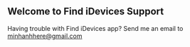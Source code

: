 ## Welcome to Find iDevices Support

Having trouble with Find iDevices app? Send me an email to [minhanhhere@gmail.com](mailto:minhanhhere@gmail.com)
